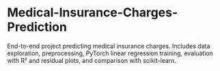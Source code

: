 # Medical-Insurance-Charges-Prediction
End-to-end project predicting medical insurance charges. Includes data exploration, preprocessing, PyTorch linear regression training, evaluation with R² and residual plots, and comparison with scikit-learn.
